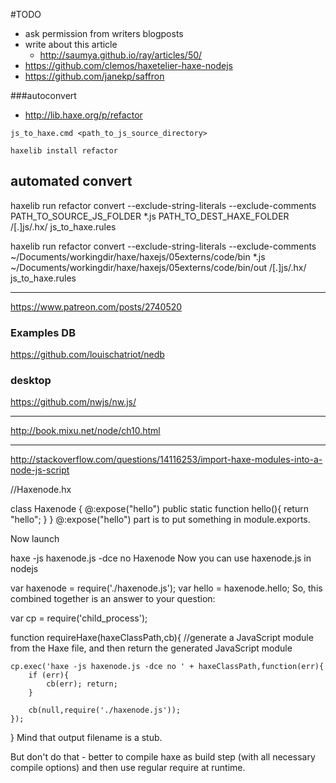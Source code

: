 #TODO

* ask permission from writers blogposts
* write about this article
    * http://saumya.github.io/ray/articles/50/
* https://github.com/clemos/haxetelier-haxe-nodejs
* https://github.com/janekp/saffron


###autoconvert
* http://lib.haxe.org/p/refactor

```
js_to_haxe.cmd <path_to_js_source_directory>
```

```
haxelib install refactor

```



## automated convert

haxelib run refactor convert --exclude-string-literals --exclude-comments PATH_TO_SOURCE_JS_FOLDER *.js PATH_TO_DEST_HAXE_FOLDER /[.]js/.hx/ js_to_haxe.rules

haxelib run refactor convert --exclude-string-literals --exclude-comments ~/Documents/workingdir/haxe/haxejs/05externs/code/bin *.js ~/Documents/workingdir/haxe/haxejs/05externs/code/bin/out /[.]js/.hx/ js_to_haxe.rules




----

https://www.patreon.com/posts/2740520

### Examples DB
https://github.com/louischatriot/nedb

### desktop 
https://github.com/nwjs/nw.js/

-----

http://book.mixu.net/node/ch10.html


-----


http://stackoverflow.com/questions/14116253/import-haxe-modules-into-a-node-js-script

//Haxenode.hx

class Haxenode {
  @:expose("hello")
  public static function hello(){
    return "hello";
  }
}
@:expose("hello") part is to put something in module.exports.

Now launch

haxe -js haxenode.js -dce no Haxenode
Now you can use haxenode.js in nodejs

var haxenode = require('./haxenode.js');
var hello = haxenode.hello;
So, this combined together is an answer to your question:

var cp = require('child_process');

function requireHaxe(haxeClassPath,cb){
    //generate a JavaScript module from the Haxe file, and then return the generated JavaScript module

    cp.exec('haxe -js haxenode.js -dce no ' + haxeClassPath,function(err){
        if (err){
            cb(err); return;
        }

        cb(null,require('./haxenode.js'));
    });
}
Mind that output filename is a stub.

But don't do that - better to compile haxe as build step (with all necessary compile options) and then use regular require at runtime.